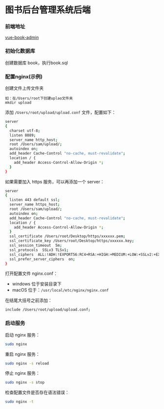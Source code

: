 # 图书后台管理系统后端

### 前端地址
[vue-book-admin](https://github.com/duanStar/vue-book-admin)

### 初始化数据库

创建数据库 book，执行book.sql

### 配置nginx(示例)

创建文件上传文件夹

~~~
如：在/Users/root下创建uplao文件夹
mkdir upload
~~~

添加 `/Users/root/upload/upload.conf` 文件，配置如下：

```bash
server
{ 
  charset utf-8;
  listen 8089;
  server_name http_host;
  root /Users/sam/upload/;
  autoindex on;
  add_header Cache-Control "no-cache, must-revalidate";
  location / { 
    add_header Access-Control-Allow-Origin *;
  }
}
```

如果需要加入 https 服务，可以再添加一个 server：

```bash
server
{
  listen 443 default ssl;
  server_name https_host;
  root /Users/sam/upload/;
  autoindex on;
  add_header Cache-Control "no-cache, must-revalidate";
  location / {
    add_header Access-Control-Allow-Origin *;
  }
  ssl_certificate /Users/root/Desktop/https/xxxxxx.pem;
  ssl_certificate_key /Users/root/Desktop/https/xxxxxx.key;
  ssl_session_timeout  5m;
  ssl_protocols  SSLv3 TLSv1;
  ssl_ciphers  ALL:!ADH:!EXPORT56:RC4+RSA:+HIGH:+MEDIUM:+LOW:+SSLv2:+EXP;
  ssl_prefer_server_ciphers  on;
}
```

打开配置文件 nginx.conf：

- windows 位于安装目录下
- macOS 位于：`/usr/local/etc/nginx/nginx.conf`

在结尾大括号之前添加：

```bash
include /Users/root/upload/upload.conf;
```

### 启动服务

启动 nginx 服务：

```bash
sudo nginx
```

重启 nginx 服务：

```bash
sudo nginx -s reload
```

停止 nginx 服务：

```bash
sudo nginx -s stop
```

检查配置文件是否存在语法错误：

```bash
sudo nginx -t
```

